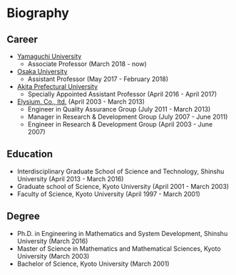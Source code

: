 Biography
======================

Career
----------------------
- [Yamaguchi University](http://www.yamaguchi-u.ac.jp/)
  - Associate Professor (March 2018 - now)
- [Osaka University](http://www.osaka-u.ac.jp/)
  - Assistant Professor (May 2017 - February 2018)
- [Akita Prefectural University](http://www.akita-pu.ac.jp/)
  - Specially Appointed Assistant Professor (April 2016 - April 2017)
- [Elysium. Co., ltd.](http://www.elysium.co.jp/) (April 2003 - March 2013)
  - Engineer in Quality Assurance Group (July 2011 - March 2013)
  - Manager in Research & Development Group (July 2007 - June 2011)
  - Engineer in Research & Development Group (April 2003 - June 2007)

Education
----------------------
- Interdisciplinary Graduate School of Science and Technology, Shinshu University (April 2013 - March 2016)  
- Graduate school of Science, Kyoto University (April 2001 - March 2003)  
- Faculty of Science, Kyoto University (April 1997 - March 2001)  

Degree
----------------------
- Ph.D. in Engineering in Mathematics and System Development, Shinshu University (March 2016)
- Master of Science in Mathematics and Mathematical Sciences, Kyoto University (March 2003)
- Bachelor of Science, Kyoto University (March 2001)

